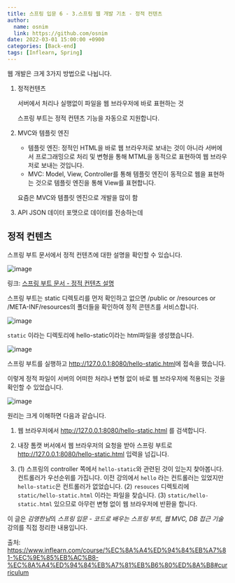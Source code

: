 ```yaml
---
title: 스프링 입문 6 - 3.스프링 웹 개발 기초 - 정적 컨텐츠
author:
  name: osnim
  link: https://github.com/osnim
date: 2022-03-01 15:00:00 +0900
categories: [Back-end]
tags: [Inflearn, Spring]
---
```


웹 개발은 크게 3가지 방법으로 나뉩니다.

1. 정적컨텐츠

   서버에서 처리나 실행없이 파일을 웹 브라우저에 바로 표현하는 것

   스프링 부트는 정적 컨텐츠 기능을 자동으로 지원합니다.

2. MVC와 템플릿 엔진

   - 템플릿 엔진: 정적인 HTML을 바로 웹 브라우저로 보내는 것이 아니라 서버에서 프로그래밍으로 처리 및 변형을 통해 MTML을 동적으로 표현하여 웹 브라우저로 보내는 것입니다.
   - MVC: Model, View, Controller를 통해 템플릿 엔진이 동적으로 웹을 표현하는 것으로 템플릿 엔진을 통해 View를 표현합니다.

   요즘은 MVC와 템플릿 엔진으로 개발을 많이 함

3. API
   JSON 데이터 포맷으로 데이터를 전송하는데

## 정적 컨텐츠

스프링 부트 문서에서 정적 컨텐츠에 대한 설명을 확인할 수 있습니다.

![image](https://user-images.githubusercontent.com/79408217/156116132-99cb3d87-4b31-4526-adad-3371a3c5f293.png)

링크: [스프링 부트 문서 - 정적 컨텐츠 설명](https://docs.spring.io/spring-boot/docs/2.3.1.RELEASE/reference/html/spring-boot-features.html#boot-features-spring-mvc-static-content)

스프링 부트는 static 디렉토리를 먼저 확인하고 없으면 /public or /resources or /META-INF/resources의 폴더들을 확인하여 정적 콘텐츠를 서비스합니다.

![image](https://user-images.githubusercontent.com/79408217/156116947-8263f863-a7ff-488b-8994-1068725f4d39.png)

`static` 이라는 디렉토리에 hello-static이라는 html파일을 생성했습니다.

![image](https://user-images.githubusercontent.com/79408217/156117285-708f9de0-bee3-45d1-962e-1c25ffbcc389.png)

스프링 부트를 실행하고 <http://127.0.0.1:8080/hello-static.html>에 접속을 했습니다.

이렇게 정적 파일이 서버의 어떠한 처리나 변형 없이 바로 웹 브라우저에 적용되는 것을 확인할 수 있었습니다.

![image](https://user-images.githubusercontent.com/79408217/156117572-74672e40-b6d3-4f3b-8a91-b96c8ad0feeb.png)

원리는 크게 이해하면 다음과 같습니다.

1. 웹 브라우저에서 <http://127.0.0.1:8080/hello-static.html> 를 검색합니다.

2. 내장 톰캣 버서에서 웹 브라우저의 요청을 받아 스프링 부트로 <http://127.0.0.1:8080/hello-static.html> 입력을 넘깁니다.

3. (1) 스프링의 controller 쪽에서 `hello-static`와 관련된 것이 있는지 찾아봅니다. 컨트롤러가 우선순위를 가집니다. 이전 강의에서 `hello` 라는 컨트롤러는 있었지만 `hello-static`은 컨트롤러가 없었습니다.
   (2) `resouces` 디렉토리에 `static/hello-static.html` 이라는 파일을 찾습니다.
   (3) `static/hello-static.html` 있으므로 아무런 변형 없이 웹 브라우저에 반환을 합니다.

이 글은 *김영한님*의 _스프링 입문 - 코드로 배우는 스프링 부트, 웹 MVC, DB 접근 기술_ 강의를 직접 정리한 내용입니다.

출처: <https://www.inflearn.com/course/%EC%8A%A4%ED%94%84%EB%A7%81-%EC%9E%85%EB%AC%B8-%EC%8A%A4%ED%94%84%EB%A7%81%EB%B6%80%ED%8A%B8#curriculum>
